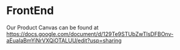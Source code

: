 # FrontEnd
Our Product Canvas can be found at https://docs.google.com/document/d/129Te9STUbZwTlsDFBOnv-aEuaIaBmYiNrVXQiOTALUU/edit?usp=sharing
